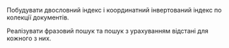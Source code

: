 Побудувати двословний індекс і координатний інвертований індекс по колекції документів.

Реалізувати фразовий пошук та пошук з урахуванням відстані для кожного з них.